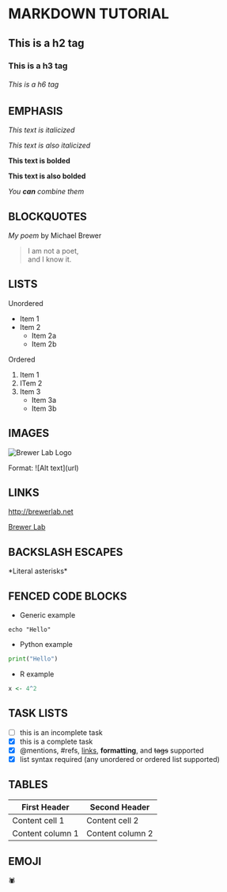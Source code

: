 # MARKDOWN TUTORIAL

## This is a h2 tag

### This is a h3 tag

###### This is a h6 tag

## EMPHASIS

_This text is italicized_

*This text is also italicized*

**This text is bolded**

__This text is also bolded__

_You **can** combine them_

## BLOCKQUOTES

_My poem_ by Michael Brewer

>I am not a poet, \
>and I know it.

## LISTS

Unordered
* Item 1
* Item 2
	* Item 2a
	* Item 2b

Ordered
1. Item 1
2. ITem 2
3. Item 3
	* Item 3a
	* Item 3b


## IMAGES

![Brewer Lab Logo](http://brewerlab.weebly.com/uploads/9/8/3/7/98371626/spiderdrawingslack.png) 

Format: \!\[Alt text\]\(url\)

## LINKS

http://brewerlab.net

[Brewer Lab](http://brewerlab.net)

## BACKSLASH ESCAPES

\*Literal asterisks\*

## FENCED CODE BLOCKS

* Generic example

```
echo "Hello"
```
* Python example

```python
print("Hello")
```

* R example

```r
x <- 4^2
```

## TASK LISTS

- [ ] this is an incomplete task
- [x] this is a complete task
- [x] @mentions, #refs, [links](), **formatting**, and <del>tags</del> supported
- [x] list syntax required (any unordered or ordered list supported)

## TABLES

First Header | Second Header
------------ | -------------
Content cell 1 | Content cell 2
Content column 1 | Content column 2

## EMOJI

:spider:


